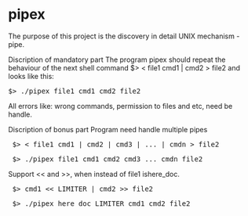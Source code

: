 # pipex
The purpose of this project is the discovery in detail UNIX mechanism - pipe.

Discription of mandatory part
The program pipex should repeat the behaviour of the next shell command
$> < file1 cmd1 | cmd2 > file2
and looks like this:

<pre>$> ./pipex file1 cmd1 cmd2 file2</pre>
All errors like: wrong commands, permission to files and etc, need be handle.

Discription of bonus part
Program need handle multiple pipes

<pre> $> < file1 cmd1 | cmd2 | cmd3 | ... | cmdn > file2 </pre>
<pre> $> ./pipex file1 cmd1 cmd2 cmd3 ... cmdn file2 </pre>
  Support << and >>, when instead of file1 ishere_doc.

<pre> $> cmd1 << LIMITER | cmd2 >> file2 </pre>

<pre> $> ./pipex here_doc LIMITER cmd1 cmd2 file2 </pre>
